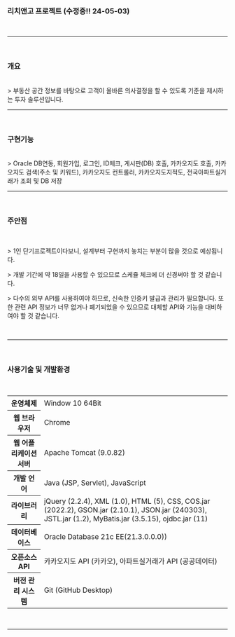 ### **리치앤고** 프로젝트 (수정중!! 24-05-03)

<br>
<HR>
<br>

### **개요**
<br>
> 부동산 공간 정보를 바탕으로 고객이 올바른 의사결정을 할 수 있도록 기준을 제시하는 투자 솔루션입니다.
<br>
<HR>
<br>

### **구현기능**
<br>
> Oracle DB연동, 회원가입, 로그인, ID체크, 게시판(DB) 호출, 
카카오지도 호출, 카카오지도 검색(주소 및 키워드), 카카오지도 컨트롤러, 카카오지도지적도, 전국아파트실거래가 조회 및 DB 저장
<br>
<HR>
<br>

### **주안점**
<br>
<p>> 1인 단기프로젝트이다보니, 설계부터 구현까지 놓치는 부분이 많을 것으로 예상됩니다.</p>
<p>> 개발 기간에 약 18일을 사용할 수 있으므로 스케쥴 체크에 더 신경써야 할 것 같습니다. </p>
<p>> 다수의 외부 API를 사용하여야 하므로, 신속한 인증키 발급과 관리가 필요합니다. 또한 관련 API 정보가 너무 없거나 폐기되었을 수 있으므로 대체할 API와 기능을 대비하여야 할 것 같습니다. </p>
<br>
<HR>
<br>

### **사용기술 및 개발환경**
<br>
<table>
  <tr>
    <th>
      운영체제
    </th>
    <td>
      Window 10 64Bit
    </td>
  </tr>
  
  <tr>
    <th>
      웹 브라우저
    </th>
    <td>
      Chrome
    </td>
  </tr>

  <tr>
    <th>
      웹 어플리케이션 서버
    </th>
    <td>
      Apache Tomcat (9.0.82)
    </td>
  </tr>

  <tr>
    <th>
      개발 언어
    </th>
    <td>
      Java (JSP, Servlet), JavaScript
    </td>
  </tr>

  <tr>
    <th>
      라이브러리
    </th>
    <td>
      jQuery (2.2.4), XML (1.0), HTML (5), CSS, COS.jar (2022.2), GSON.jar (2.10.1), JSON.jar (240303), JSTL.jar (1.2), MyBatis.jar (3.5.15), ojdbc.jar (11)
    </td>
  </tr>

  <tr>
    <th>
      데이터베이스
    </th>
    <td>
       Oracle Database 21c EE(21.3.0.0.0))
    </td>
  </tr>
  
  <tr>
    <th>
      오픈소스 API
    </th>
    <td>
      카카오지도 API (카카오), 아파트실거래가 API (공공데이터)
    </td>
  </tr>

  <tr>
    <th>
      버전 관리 시스템
    </th>
    <td>
      Git (GitHub Desktop)
    </td>
  </tr>
  
</table>

<br>
<HR>
<br>

